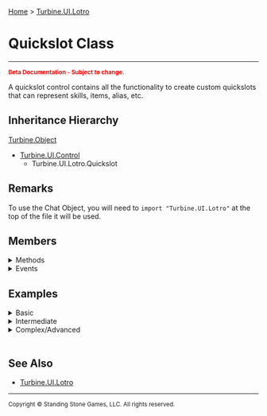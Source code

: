 <a href="index">Home</a> > <a href="turbine.ui.lotro">Turbine.UI.Lotro</a>

<h1>Quickslot Class</h1>
<hr/>
<sub style="color:red; font-weight:bold">Beta Documentation - Subject to change.</sub>

A quickslot control contains all the functionality to create custom quickslots that can represent skills, items, alias, etc.

## Inheritance Hierarchy
<a href="turbine.object">Turbine.Object</a>
* <a href="turbine.ui.control">Turbine.UI.Control</a>
	* Turbine.UI.Lotro.Quickslot

## Remarks
To use the Chat Object, you will need to `import "Turbine.UI.Lotro"` at the top of the file it will be used.

## Members
<details>
<summary>Methods</summary>
	
| Name | Inherited | Description |
| --- | ---: | --- |
| Focus | <a href="turbine.ui.control">Control</a> | Request that the control take focus. |
| GetAllowDrop | <a href="turbine.ui.control">Control</a> | Gets if the control supports drop operations from drag and drop. |
| GetBackColor | <a href="turbine.ui.control">Control</a> | Gets the solid background color of the control. |
| GetBackColorBlendMode | <a href="turbine.ui.control">Control</a> | Gets the blend mode applied to the background color. |
| GetBackground | <a href="turbine.ui.control">Control</a> | Gets the background graphic of the control. |
| GetBlendMode | <a href="turbine.ui.control">Control</a> | Gets the blend mode applied to the background image. |
| GetControls | <a href="turbine.ui.control">Control</a> | Gets the list of child controls. |
| GetHeight | <a href="turbine.ui.control">Control</a> | Gets the height of the control. |
| GetLeft | <a href="turbine.ui.control">Control</a> | Gets the left coordinate of the control. |
| GetMousePosition | <a href="turbine.ui.control">Control</a> | Gets the mouse position relative to this control. |
| GetOpacity | <a href="turbine.ui.control">Control</a> | Gets the opacity of the window. |
| GetParent | <a href="turbine.ui.control">Control</a> | Gets the parent of the control. |
| GetPosition | <a href="turbine.ui.control">Control</a> | Gets the position of the control. |
| GetShortcut | | Gets the shortcut on the quickslot. |
| GetSize | <a href="turbine.ui.control">Control</a> | Gets the size of the control. |
| GetTop | <a href="turbine.ui.control">Control</a> | Gets the top coordinate of the window. |
| GetWantsKeyEvents | <a href="turbine.ui.control">Control</a> | Gets a flag indicating if the control wants to receive key events. |
| GetWantsUpdates | <a href="turbine.ui.control">Control</a> | Gets the flag indicating if the control wants to receive Update notifications |
| GetWidth | <a href="turbine.ui.control">Control</a> | Gets the width of the control. |
| GetZOrder | <a href="turbine.ui.control">Control</a> | Gets the Z ordering index of the control. |
| HasFocus | <a href="turbine.ui.control">Control</a> | Returns true if the control has focus. |
| IsAltKeyDown | <a href="turbine.ui.control">Control</a> | Test if the alt key is pressed. |
| IsControlKeyDown | <a href="turbine.ui.control">Control</a> | Test if the control key is pressed. |
| IsDisplayed | <a href="turbine.ui.control">Control</a> | Gets a flag indicating if the control is displayed. |
| IsEnabled | <a href="turbine.ui.control">Control</a> | Gets a flag indicating if the control is enabled. |
| IsMouseVisible | <a href="turbine.ui.control">Control</a> | Gets a flag indicating if the mouse will see this control. |
| IsShiftKeyDown | <a href="turbine.ui.control">Control</a> | Test if the shift key is pressed. |
| IsUseOnRightClick | | Gets whether right clicks will activate the quickslot. |
| IsVisible | <a href="turbine.ui.control">Control</a> | Gets a flag indicating if the control is visible. |
| PointToClient | <a href="turbine.ui.control">Control</a> | Converts a coordinate from control space to screen space. |
| PointToScreen | <a href="turbine.ui.control">Control</a> | Converts a coordinate from control space to screen space. |
| SetAllowDrop | <a href="turbine.ui.control">Control</a> | Sets if the control supports drop operations from drag and drop. |
| SetBackColor | <a href="turbine.ui.control">Control</a> | Sets the background color of the control. |
| SetBackColorBlendMode | <a href="turbine.ui.control">Control</a> | Sets the blend mode applied to the background color. |
| SetBackground | <a href="turbine.ui.control">Control</a> | Sets the background image of the control. |
| SetBlendMode | <a href="turbine.ui.control">Control</a> | Sets the blend mode applied to the background image. |
| SetEnabled | <a href="turbine.ui.control">Control</a> | Sets a flag indicating if the control is enabled. |
| SetHeight | <a href="turbine.ui.control">Control</a> | Sets the height of the control. |
| SetLeft | <a href="turbine.ui.control">Control</a> | Sets the left coordinate of the window. |
| SetMouseVisible | <a href="turbine.ui.control">Control</a> | Gets a flag indicating if the mouse will see this control. |
| SetOpacity | <a href="turbine.ui.control">Control</a> | Sets the opacity of the window. |
| SetParent | <a href="turbine.ui.control">Control</a> | Sets the parent of the control. |
| SetPosition | <a href="turbine.ui.control">Control</a> | Sets the position of the control. |
| <a href="turbine.ui.lotro.quickslot.setshortcut">SetShortcut</a> | | Sets the shortcut on the quickslot. |
| SetSize | <a href="turbine.ui.control">Control</a> | Sets the size of the control. |
| SetTop | <a href="turbine.ui.control">Control</a> | Sets the top coordinate of the window. |
| <a href="turbine.ui.lotro.quickslot.setuseonrightclick">SetUseOnRightClick</a> | | Sets whether right clicks will activate the quickslot. |
| SetVisible | <a href="turbine.ui.control">Control</a> | Sets the visible flag of a control. |
| SetWantsKeyEvents | <a href="turbine.ui.control">Control</a> | Sets a flag indicating if the control wants to receive key events. |
| SetWantsUpdates | <a href="turbine.ui.control">Control</a> | Sets the flag indicating if the control wants the receive update notifications. |
| SetWidth | <a href="turbine.ui.control">Control</a> | Sets the width of the control. |
| SetZOrder | <a href="turbine.ui.control">Control</a> | Sets the Z order of the control. |

</details>

<details>
<summary>Events</summary>

| Name | Inherited | Description |
| --- | ---: | --- |
| <a href="turbine.ui.lotro.quickslot.dragdrop">DragDrop</a> | | Event fired when a drag drop operation is completed. |
| DragDrop | <a href="turbine.ui.control">Control</a> | Event fired when a drag drop operation is completed. |
| DragEnter | <a href="turbine.ui.control">Control</a> | Event fired when a drag drop operation enters the control. |
| DragLeave | <a href="turbine.ui.control">Control</a> | Event fired when a drag drop operation leaves the control. |
| DragStart | <a href="turbine.ui.control">Control</a> | Event fired when a drag drop operation starts the control. |
| EnabledChanged | <a href="turbine.ui.control">Control</a> | Event fired when the enabled state of the control changes. |
| FocusGained | <a href="turbine.ui.control">Control</a> | Event fired when the control gains focus. |
| FocusLost | <a href="turbine.ui.control">Control</a> | Event fired when the control loses focus. |
| KeyDown | <a href="turbine.ui.control">Control</a> | Event fired when a key is pressed down. |
| KeyUp | <a href="turbine.ui.control">Control</a> | Event fired when a key is released. |
| MouseClick | <a href="turbine.ui.control">Control</a> | Event fired when a mouse button is clicked. |
| MouseDoubleClick | <a href="turbine.ui.control">Control</a> | Event fired when a mouse button is double clicked. |
| MouseDown | <a href="turbine.ui.control">Control</a> | Event fired when a mouse button is pressed. |
| MouseEnter | <a href="turbine.ui.control">Control</a> | Event fired when the mouse enters the control. |
| MouseHover | <a href="turbine.ui.control">Control</a> | Event fired when the mouse is hovering over the control. |
| MouseLeave | <a href="turbine.ui.control">Control</a> | Event fired when the mouse leaves the control. |
| MouseMove | <a href="turbine.ui.control">Control</a> | Event fired when the mouse moves. |
| MouseUp | <a href="turbine.ui.control">Control</a> | Event fired when a mouse button is released. |
| MouseWheel | <a href="turbine.ui.control">Control</a> | Event fired when a mouse wheel moves. |
| PositionChanged | <a href="turbine.ui.control">Control</a> | Event fired when the position of the control changes. |
| <a href="turbine.ui.lotro.quickslot.shortcutchanged">ShortcutChanged</a> | | Event fired when the shortcut changes. |
| SizeChanged | <a href="turbine.ui.control">Control</a> | Event fired when the size of the control changes. |
| Update | <a href="turbine.ui.control">Control</a> | Event fired every frame when WantsUpdates is enabled. |
| VisibleChanged | <a href="turbine.ui.control">Control</a> | Event fired when the visible state of the control changes. | 

</details>

## Examples
<details><summary>Basic</summary>

** Coming Soon **
```lua
```
</details>

<details><summary>Intermediate</summary>

** Coming Soon **
```lua
```
</details>

<details><summary>Complex/Advanced</summary>

** Coming Soon **
```lua
```
</details>

<br/>

## See Also
- <a href="turbine.ui.lotro">Turbine.UI.Lotro</a>

<hr/>
<sub>Copyright &copy; Standing Stone Games, LLC.  All rights reserved.</sub>
